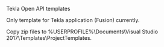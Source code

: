 Tekla Open API templates

Only template for Tekla application (Fusion) currently.

Copy zip files to %USERPROFILE%\Documents\Visual Studio 2017\Templates\ProjectTemplates.
